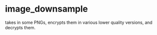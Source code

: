 # image_downsample
takes in some PNGs, encrypts them in various lower quality versions, and decrypts them. 
